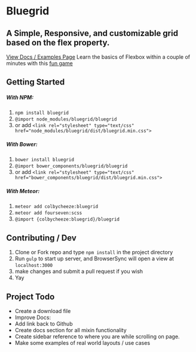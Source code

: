 # Bluegrid
## A Simple, Responsive, and customizable grid based on the flex property.

[View Docs / Examples Page](http://colbycheeze.github.io/bluegrid/)
Learn the basics of Flexbox within a couple of minutes with this [fun game](http://flexboxfroggy.com/)

## Getting Started
##### With NPM:
  1. `npm install bluegrid`
  2. `@import node_modules/bluegrid/bluegrid`
  3. or add `<link rel="stylesheet" type="text/css" href="node_modules/bluegrid/dist/bluegrid.min.css">`

##### With Bower:
  1. `bower install bluegrid`
  2. `@import bower_components/bluegrid/bluegrid`
  3. or add `<link rel="stylesheet" type="text/css" href="bower_components/bluegrid/dist/bluegrid.min.css">`

##### With Meteor:
  1. `meteor add colbycheeze:bluegrid`
  2. `meteor add fourseven:scss`
  3. `@import {colbycheeze:bluegrid}/bluegrid`

## Contributing / Dev
  1. Clone or Fork repo and type `npm install` in the project directory
  2. Run `gulp` to start up server, and BrowserSync will open a view at `localhost:3000`
  3. make changes and submit a pull request if you wish
  4. Yay

## Project Todo
 - Create a download file
 - Improve Docs:
  - Add link back to Github
  - Create docs section for all mixin functionality
  - Create sidebar reference to where you are while scrolling on page.
  - Make some examples of real world layouts / use cases

